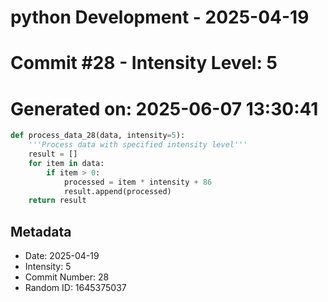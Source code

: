 ﻿# python Development - 2025-04-19
# Commit #28 - Intensity Level: 5
# Generated on: 2025-06-07 13:30:41
```python
def process_data_28(data, intensity=5):
    '''Process data with specified intensity level'''
    result = []
    for item in data:
        if item > 0:
            processed = item * intensity + 86
            result.append(processed)
    return result
```
## Metadata
- Date: 2025-04-19
- Intensity: 5
- Commit Number: 28
- Random ID: 1645375037

